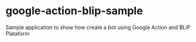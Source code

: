 # google-action-blip-sample
Sample application to show how create a bot using Google Action and BLiP Plataform
